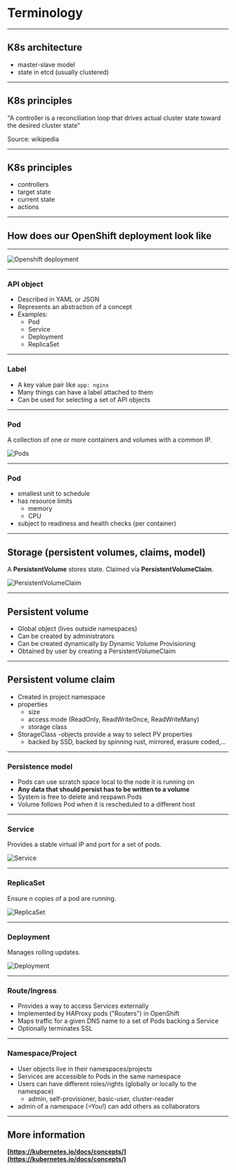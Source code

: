 # Terminology

---

## K8s architecture
* master-slave model
* state in etcd (usually clustered)

---

## K8s principles

"A controller is a reconciliation loop that drives actual cluster state toward the desired cluster state"

Source: wikipedia

---

## K8s principles

* controllers
* target state
* current state
* actions
---

## How does our OpenShift deployment look like

---

![Openshift deployment](img/openshift_deployment.png)

---

### API object

* Described in YAML or JSON
* Represents an abstraction of a concept
* Examples:
  * Pod
  * Service
  * Deployment
  * ReplicaSet

---

### Label

* A key value pair like `app: nginx`
* Many things can have a label attached to them
* Can be used for selecting a set of API objects

---

### Pod

A collection of one or more containers and volumes with a common IP.

![Pods](img/pods.png "Pods")

---
### Pod

* smallest unit to schedule
* has resource limits
  * memory
  * CPU
* subject to readiness and health checks (per container)

---

## Storage (persistent volumes, claims, model)

A **PersistentVolume** stores state. Claimed via **PersistentVolumeClaim**.

![PersistentVolumeClaim](img/persistentvolumeclaim.png "PersistentVolumeClaim")

---

## Persistent volume
* Global object (lives outside namespaces)
* Can be created by administrators
* Can be created dynamically by Dynamic Volume Provisioning
* Obtained by user by creating a PersistentVolumeClaim  

---

## Persistent volume claim
* Created in project namespace
* properties
  * size
  * access mode (ReadOnly, ReadWriteOnce, ReadWriteMany)
  * storage class
* StorageClass -objects provide a way to select PV properties
  * backed by SSD, backed by spinning rust, mirrored, erasure coded,...

---

### Persistence model

* Pods can use scratch space local to the node it is running on
* **Any data that should persist has to be written to a volume**
* System is free to delete and respawn Pods
* Volume follows Pod when it is rescheduled to a different host

---

### Service

Provides a stable virtual IP and port for a set of pods.

![Service](img/service.png "Service")

---

### ReplicaSet

Ensure *n* copies of a pod are running.

![ReplicaSet](img/rc.png "ReplicaSet")

---

### Deployment

Manages rolling updates.

![Deployment](img/deployment.png "Deployment")

---

### Route/Ingress

* Provides a way to access Services externally
* Implemented by HAProxy pods ("Routers") in OpenShift
* Maps traffic for a given DNS name to a set of Pods backing a Service
* Optionally terminates SSL

---

### Namespace/Project

* User objects live in their namespaces/projects
* Services are accessible to Pods in the same namespace
* Users can have different roles/rights (globally or locally to the namespace)
  * admin, self-provisioner, basic-user, cluster-reader   
* admin of a namespace (=You!) can add others as collaborators

---

## More information

**[https://kubernetes.io/docs/concepts/](https://kubernetes.io/docs/concepts/)**
